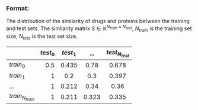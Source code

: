 ### Format:
The distribution of the similarity of drugs and proteins between the training and test sets.
The similarity matrix $S \in {\mathbb{R}^{{N_{train}} \times {N_{test}}}}$, ${N_{train}}$ is the training set size, ${N_{test}}$ is the test set size.
 
|       | $test_{0}$ | $test_{1}$ | ... | $test_{N_{test}}$ |
| :-----| ----: | :----: | :----: | :----: |
| $train_{0}$ | 0.5 |0.435  |0.78  |0.678  |
| $train_{1}$ | 1 | 0.2 |0.3  |0.397  |
| ... | 1 | 0.212 |0.34  |0.36  |
| $train_{N_{train}}$ | 1 | 0.211 |0.323  |0.335  |

